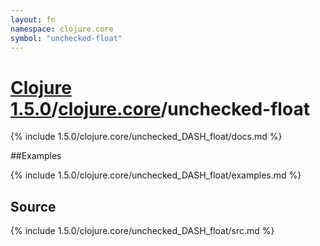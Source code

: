 ```yaml
---
layout: fn
namespace: clojure.core
symbol: "unchecked-float"
---
```


# [Clojure 1.5.0](../../)/[clojure.core](../)/unchecked-float

{% include 1.5.0/clojure.core/unchecked_DASH_float/docs.md %}

##Examples

{% include 1.5.0/clojure.core/unchecked_DASH_float/examples.md %}
## Source
{% include 1.5.0/clojure.core/unchecked_DASH_float/src.md %}

